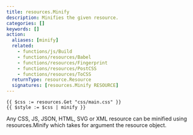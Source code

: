 ```yaml
---
title: resources.Minify
description: Minifies the given resource.
categories: []
keywords: []
action:
  aliases: [minify]
  related:
    - functions/js/Build
    - functions/resources/Babel
    - functions/resources/Fingerprint
    - functions/resources/PostCSS
    - functions/resources/ToCSS
  returnType: resource.Resource
  signatures: [resources.Minify RESOURCE]
---
```


```go-html-template
{{ $css := resources.Get "css/main.css" }}
{{ $style := $css | minify }}
```

Any CSS, JS, JSON, HTML, SVG or XML resource can be minified using resources.Minify which takes for argument the resource object.
